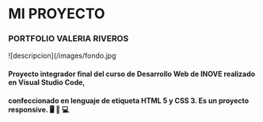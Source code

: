 #     MI   PROYECTO
###  PORTFOLIO  VALERIA RIVEROS
![descripcion](/images/fondo.jpg 
#### Proyecto integrador final del curso de Desarrollo Web de INOVE realizado en Visual Studio Code,
#### confeccionado en lenguaje de etiqueta HTML 5 y CSS 3. Es un proyecto responsive. :desktop_computer: :iphone:	:computer:

